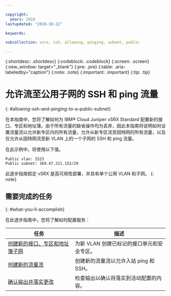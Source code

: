 ```yaml
---

copyright:
  years: 2018
lastupdated: "2018-10-22"

keywords:

subcollection: vsrx, ssh, allowing, pinging, subnet, public

---
```


{:shortdesc: .shortdesc}
{:codeblock: .codeblock}
{:screen: .screen}
{:new_window: target="_blank"}
{:pre: .pre}
{:table: .aria-labeledby="caption"}
{:note: .note}
{:important: .important}
{:tip: .tip}

# 允许流至公用子网的 SSH 和 ping 流量
{: #allowing-ssh-and-pinging-to-a-public-subnet}

在本指南中，您将了解如何为 IBM® Cloud Juniper vSRX Standard 配置新的接口、专区和地址簿。由于所有流量的缺省操作均为丢弃，因此本指南将说明如何设置流量流以允许新专区内的所有流量，允许从新专区流至因特网的所有流量，以及仅允许从因特网流至新 VLAN 上的一个子网的 SSH 和 ping 流量。

在此示例中，将使用以下值。

```
Public vlan: 1523
Public subnet: 169.47.211.152/29
```

此逐步指南假定 vSRX 是高可用性部署，并具有单个公用 VLAN 和子网。
{: note}

## 需要完成的任务
{: #what-you-ll-accomplish}

在此逐步指南中，您将了解如何配置服务：

任务|描述
------------- | -------------
[创建新的接口、专区和地址簿子网](/docs/infrastructure/vsrx?topic=vsrx-creating-the-new-interface-zone-and-address-book-subnet)|为新 VLAN 创建已标记的接口单元和安全专区。
[创建新的流量流](/docs/infrastructure/vsrx?topic=vsrx-creating-your-new-traffic-flows)|创建新的流量流以允许入站 ping 和 SSH。
[确认输出并落实更改](/docs/infrastructure/vsrx?topic=vsrx-confirming-the-output-and-commiting-the-changes)|检查输出以确认将落实到活动配置的内容。
